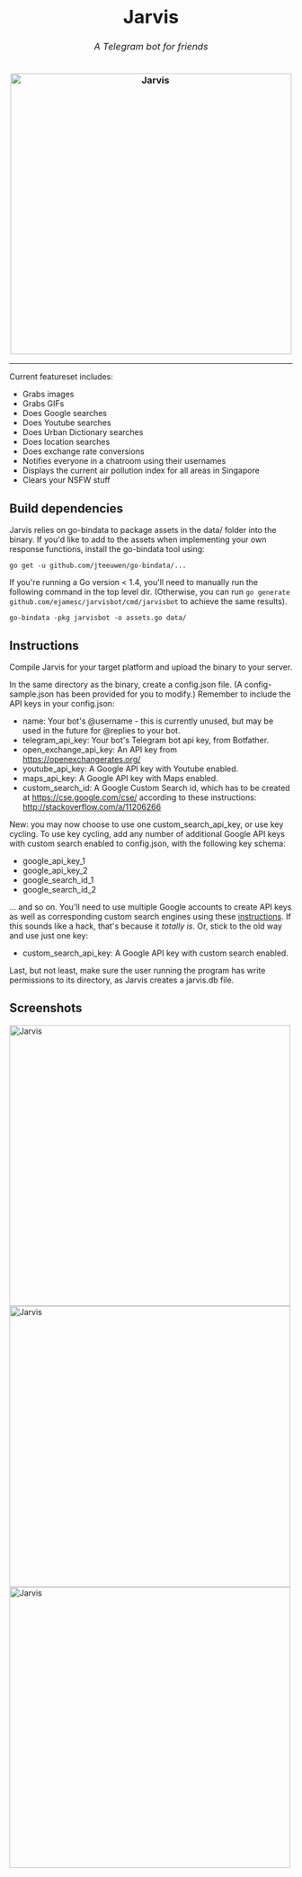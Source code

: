 <h3 align="center">
  <div align="center">
    <h1>Jarvis</h1>
    <h6>A Telegram bot for friends</h6>
  </div>
  <a href="https://github.com/ejamesc/jarvisbot">
    <img src="http://i.imgur.com/yZBaf9T.png" alt="Jarvis" width="500" />
  </a>
</h3>

------

Current featureset includes: 

* Grabs images
* Grabs GIFs
* Does Google searches
* Does Youtube searches
* Does Urban Dictionary searches
* Does location searches
* Does exchange rate conversions
* Notifies everyone in a chatroom using their usernames
* Displays the current air pollution index for all areas in Singapore
* Clears your NSFW stuff

## Build dependencies
Jarvis relies on go-bindata to package assets in the data/ folder into the
binary. If you'd like to add to the assets when implementing your own response functions, 
install the go-bindata tool using:

```go get -u github.com/jteeuwen/go-bindata/... ```

If you're running a Go version < 1.4, you'll need to manually run the following
command in the top level dir. (Otherwise, you can run `go generate
github.com/ejamesc/jarvisbot/cmd/jarvisbot` to achieve
the same results).

```go-bindata -pkg jarvisbot -o assets.go data/```

## Instructions 
Compile Jarvis for your target platform and upload the binary to your server. 

In the same directory as the binary, create a config.json file. (A
config-sample.json has been provided for you to modify.) Remember to include the API keys
in your config.json:

* name: Your bot's @username - this is currently unused, but may be used in the
  future for @replies to your bot.
* telegram_api_key: Your bot's Telegram bot api key, from Botfather.
* open_exchange_api_key: An API key from https://openexchangerates.org/
* youtube_api_key: A Google API key with Youtube enabled.
* maps_api_key: A Google API key with Maps enabled.
* custom_search_id: A Google Custom Search id, which has to be created at https://cse.google.com/cse/ according to these instructions: http://stackoverflow.com/a/11206266

New: you may now choose to use one custom_search_api_key, or use key cycling.
To use key cycling, add any number of additional Google API keys with custom
search enabled to config.json, with the following key schema:

* google_api_key_1
* google_api_key_2
* google_search_id_1
* google_search_id_2

... and so on. You'll need to use multiple Google accounts to create API
keys as well as corresponding custom search engines using these [instructions](http://stackoverflow.com/a/11206266). If this sounds like a hack, that's because it *totally is*. Or, stick to the old way and use just one key:

* custom_search_api_key: A Google API key with custom search enabled.

Last, but not least, make sure the user running the program has write permissions to its directory, 
as Jarvis creates a jarvis.db file.

## Screenshots

<img src="http://i.imgur.com/GldfYIX.png" alt="Jarvis" width="500" />
<img src="http://i.imgur.com/uGmOQIC.png" alt="Jarvis" width="500" />
<img src="http://i.imgur.com/EWMJEoF.png" alt="Jarvis" width="500" />
